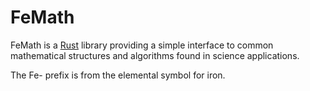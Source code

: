 # FeMath

FeMath is a [Rust][1] library providing a simple interface to common
mathematical structures and algorithms found in science applications.

The Fe- prefix is from the elemental symbol for iron.


[1]: http://rust-lang.org
